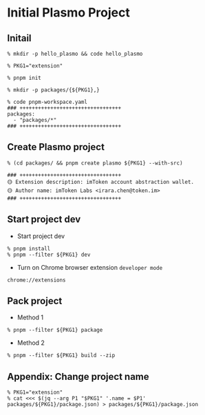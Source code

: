 # Initial Plasmo Project

## Initail

```shell
% mkdir -p hello_plasmo && code hello_plasmo

% PKG1="extension"

% pnpm init

% mkdir -p packages/{${PKG1},}

% code pnpm-workspace.yaml
### +++++++++++++++++++++++++++++++++
packages:
  - "packages/*"
### +++++++++++++++++++++++++++++++++
```

## Create Plasmo project

```shell
% (cd packages/ && pnpm create plasmo ${PKG1} --with-src)

### +++++++++++++++++++++++++++++++++
🟡 Extension description: imToken account abstraction wallet.
🟡 Author name: imToken Labs <irara.chen@token.im>
### +++++++++++++++++++++++++++++++++
```

## Start project dev

- Start project dev

```shell
% pnpm install
% pnpm --filter ${PKG1} dev
```

- Turn on Chrome browser extension `developer mode`

```
chrome://extensions
```

## Pack project

- Method 1

```shell
% pnpm --filter ${PKG1} package
```

- Method 2

```shell
% pnpm --filter ${PKG1} build --zip
```

## Appendix: Change project name

```shell
% PKG1="extension"
% cat <<< $(jq --arg P1 "$PKG1" '.name = $P1' packages/${PKG1}/package.json) > packages/${PKG1}/package.json
```
